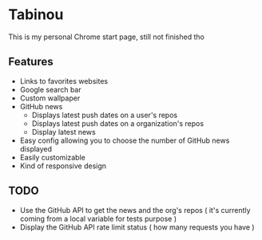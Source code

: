 # Tabinou

This is my personal Chrome start page, still not finished tho

## Features

* Links to favorites websites
* Google search bar
* Custom wallpaper
* GitHub news
  * Displays latest push dates on a user's repos
  * Displays latest push dates on a organization's repos
  * Display latest news
* Easy config allowing you to choose the number of GitHub news displayed
* Easily customizable
* Kind of responsive design

## TODO

* Use the GitHub API to get the news and the org's repos ( it's currently coming from a local variable for tests purpose )
* Display the GitHub API rate limit status ( how many requests you have )
